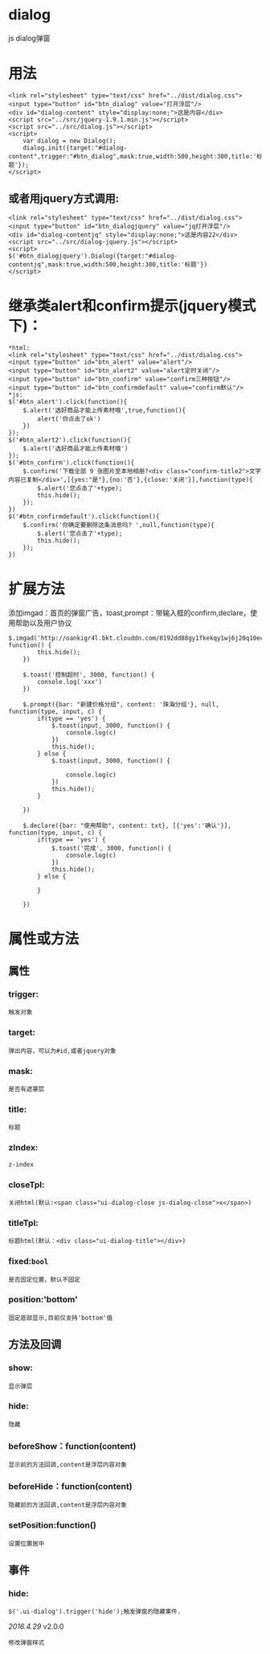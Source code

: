 # dialog
js dialog弹窗

# 用法

	<link rel="stylesheet" type="text/css" href="../dist/dialog.css">
	<input type="button" id="btn_dialog" value="打开浮层"/>
	<div id="dialog-content" style="display:none;">这是内容</div>
	<script src="../src/jquery-1.9.1.min.js"></script>
	<script src="../src/dialog.js"></script>
	<script>
		var dialog = new Dialog();
		dialog.init({target:"#dialog-content",trigger:"#btn_dialog",mask:true,width:500,height:300,title:'标题'});
	</script>
## 或者用jquery方式调用:

	<link rel="stylesheet" type="text/css" href="../dist/dialog.css">
	<input type="button" id="btn_dialogjquery" value="jq打开浮层"/>
	<div id="dialog-contentjq" style="display:none;">这是内容22</div>
	<script src="../src/dialog-jquery.js"></script>
	<script>
	$('#btn_dialogjquery').Dialog({target:"#dialog-contentjq",mask:true,width:500,height:300,title:'标题'})
	</script>
# 继承类alert和confirm提示(jquery模式下)：

	*html:
	<link rel="stylesheet" type="text/css" href="../dist/dialog.css">
	<input type="button" id="btn_alert" value="alert"/>
	<input type="button" id="btn_alert2" value="alert定时关闭"/>
	<input type="button" id="btn_confirm" value="confirm三种按钮"/>
	<input type="button" id="btn_confirmdefault" value="confirm默认"/>
	*js:
	$('#btn_alert').click(function(){
		$.alert('选好商品才能上传素材哦',true,function(){
			alert('你点击了ok')
		})
	});
	$('#btn_alert2').click(function(){
		$.alert('选好商品才能上传素材哦')
	});
	$('#btn_confirm').click(function(){
		$.confirm('下载全部 9 张图片至本地相册?<div class="confirm-title2">文字内容已复制</div>',[{yes:"是"},{no:'否'},{close:'关闭'}],function(type){
			$.alert('您点击了'+type);
			this.hide();
		});
	})
	$('#btn_confirmdefault').click(function(){
		$.confirm('你确定要删除这条消息吗? ',null,function(type){
			$.alert('您点击了'+type);
			this.hide();
		});
	})


# 扩展方法
添加imgad：首页的弹窗广告，toast,prompt：带输入框的confirm,declare，使用帮助以及用户协议

```
$.imgad('http://oankigr4l.bkt.clouddn.com/8192dd88gy1fkekqy1wj6j20q10ecjsz.jpg', function() {
        this.hide();
    })

    $.toast('控制超时', 3000, function() {
        console.log('xxx')
    })

    $.prompt({bar: "新建价格分组", content: '珠海分组'}, null, function(type, input, c) {
        if(type == 'yes') {
            $.toast(input, 3000, function() {
                console.log(c)
            })
            this.hide();
        } else {
            $.toast(input, 3000, function() {

                console.log(c)
            })
            this.hide();
        }

    })

    $.declare({bar: "使用帮助", content: txt}, [{'yes':'确认'}], function(type, input, c) {
        if(type == 'yes') {
            $.toast('完成', 3000, function() {
                console.log(c)
            })
            this.hide();
        } else {

        }

    })
```

# 属性或方法
## 属性
### trigger:

	触发对象
### target:

	弹出内容，可以为#id,或者jquery对象
### mask:

	是否有遮罩层
### title:

	标题
### zIndex:

	z-index
### closeTpl:

	关闭html(默认:<span class="ui-dialog-close js-dialog-close">x</span>)
### titleTpl:

	标题html(默认：<div class="ui-dialog-title"></div>) 
### fixed:`bool`

	是否固定位置，默认不固定
### position:'bottom'

	固定底部显示,目前仅支持'bottom'值
## 方法及回调

### show:

	显示弹层
### hide:

	隐藏
### beforeShow：function(content)

	显示前的方法回调,content是浮层内容对象
### beforeHide：function(content)

	隐藏前的方法回调,content是浮层内容对象
### setPosition:function()

	设置位置居中
## 事件
### hide:

	$('.ui-dialog').trigger('hide');触发弹窗的隐藏事件.
	
*2016.4.29* v2.0.0

	修改弹窗样式
